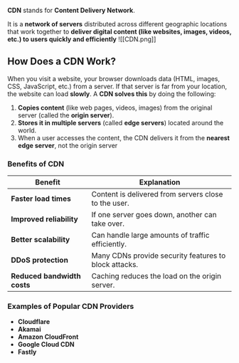 **CDN** stands for **Content Delivery Network**.

It is a **network of servers** distributed across different geographic locations that work together to **deliver digital content (like websites, images, videos, etc.) to users quickly and efficiently**
![[CDN.png]]
## How Does a CDN Work?
When you visit a website, your browser downloads data (HTML, images, CSS, JavaScript, etc.) from a server. If that server is far from your location, the website can load **slowly**.
A **CDN solves this** by doing the following:
1. **Copies content** (like web pages, videos, images) from the original server (called the **origin server**).
2. **Stores it in multiple servers** (called **edge servers**) located around the world.
3. When a user accesses the content, the CDN delivers it from the **nearest edge server**, not the origin server
### Benefits of CDN
| Benefit                     | Explanation                                           |
| --------------------------- | ----------------------------------------------------- |
| **Faster load times**       | Content is delivered from servers close to the user.  |
| **Improved reliability**    | If one server goes down, another can take over.       |
| **Better scalability**      | Can handle large amounts of traffic efficiently.      |
| **DDoS protection**         | Many CDNs provide security features to block attacks. |
| **Reduced bandwidth costs** | Caching reduces the load on the origin server.        |
### Examples of Popular CDN Providers
- **Cloudflare**
- **Akamai**
- **Amazon CloudFront**
- **Google Cloud CDN**
- **Fastly**